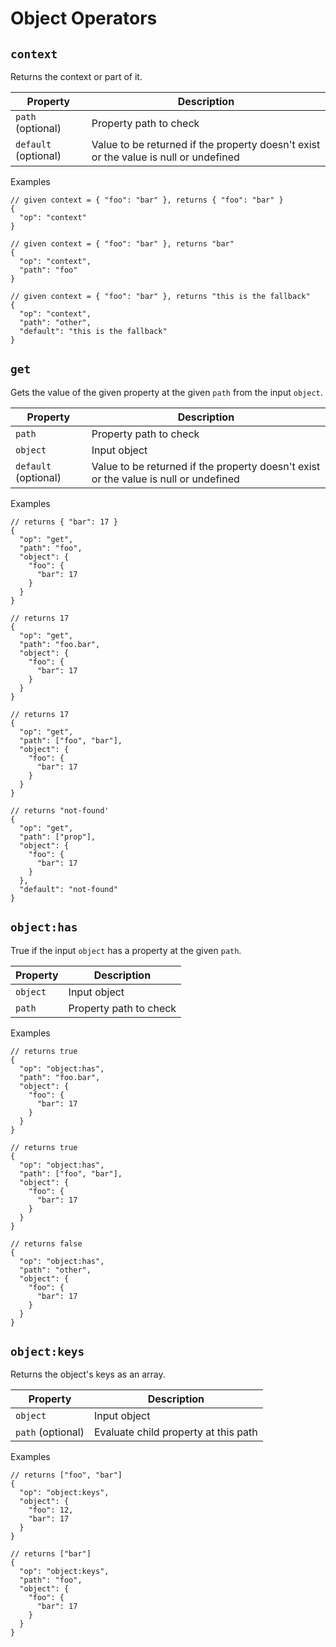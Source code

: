 # Object Operators

## `context`

Returns the context or part of it.

| Property             | Description                                                                          |
| -------------------- | ------------------------------------------------------------------------------------ |
| `path` (optional)    | Property path to check                                                               |
| `default` (optional) | Value to be returned if the property doesn't exist or the value is null or undefined |

Examples

```jsonc
// given context = { "foo": "bar" }, returns { "foo": "bar" }
{
  "op": "context"
}
```

```jsonc
// given context = { "foo": "bar" }, returns "bar"
{
  "op": "context",
  "path": "foo"
}
```

```jsonc
// given context = { "foo": "bar" }, returns "this is the fallback"
{
  "op": "context",
  "path": "other",
  "default": "this is the fallback"
}
```

## `get`

Gets the value of the given property at the given `path` from the input `object`.

| Property             | Description                                                                          |
| -------------------- | ------------------------------------------------------------------------------------ |
| `path`               | Property path to check                                                               |
| `object`             | Input object                                                                         |
| `default` (optional) | Value to be returned if the property doesn't exist or the value is null or undefined |

Examples

```jsonc
// returns { "bar": 17 }
{
  "op": "get",
  "path": "foo",
  "object": {
    "foo": {
      "bar": 17
    }
  }
}
```

```jsonc
// returns 17
{
  "op": "get",
  "path": "foo.bar",
  "object": {
    "foo": {
      "bar": 17
    }
  }
}
```

```jsonc
// returns 17
{
  "op": "get",
  "path": ["foo", "bar"],
  "object": {
    "foo": {
      "bar": 17
    }
  }
}
```

```jsonc
// returns "not-found'
{
  "op": "get",
  "path": ["prop"],
  "object": {
    "foo": {
      "bar": 17
    }
  },
  "default": "not-found"
}
```

## `object:has`

True if the input `object` has a property at the given `path`.

| Property | Description            |
| -------- | ---------------------- |
| `object` | Input object           |
| `path`   | Property path to check |

Examples

```jsonc
// returns true
{
  "op": "object:has",
  "path": "foo.bar",
  "object": {
    "foo": {
      "bar": 17
    }
  }
}
```

```jsonc
// returns true
{
  "op": "object:has",
  "path": ["foo", "bar"],
  "object": {
    "foo": {
      "bar": 17
    }
  }
}
```

```jsonc
// returns false
{
  "op": "object:has",
  "path": "other",
  "object": {
    "foo": {
      "bar": 17
    }
  }
}
```

## `object:keys`

Returns the object's keys as an array.

| Property          | Description                          |
| ----------------- | ------------------------------------ |
| `object`          | Input object                         |
| `path` (optional) | Evaluate child property at this path |

Examples

```jsonc
// returns ["foo", "bar"]
{
  "op": "object:keys",
  "object": {
    "foo": 12,
    "bar": 17
  }
}
```

```jsonc
// returns ["bar"]
{
  "op": "object:keys",
  "path": "foo",
  "object": {
    "foo": {
      "bar": 17
    }
  }
}
```

